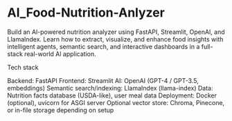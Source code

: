 # AI_Food-Nutrition-Anlyzer

Build an Al-powered nutrition analyzer using FastAPI, Streamlit, OpenAl, and Llamalndex. Learn how to extract, visualize, and enhance food insights with intelligent agents, semantic search, and interactive dashboards in a full-stack real-world Al application.

Tech stack

Backend: FastAPI
Frontend: Streamlit
AI: OpenAI (GPT-4 / GPT-3.5, embeddings)
Semantic search/indexing: LlamaIndex (llama-index)
Data: Nutrition facts database (USDA-like), user meal data
Deployment: Docker (optional), uvicorn for ASGI server
Optional vector store: Chroma, Pinecone, or in-file storage depending on setup
